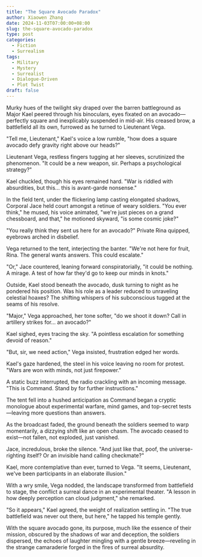 ```yaml
---
title: "The Square Avocado Paradox"
author: Xiaowen Zhang
date: 2024-11-03T07:00:00+08:00
slug: the-square-avocado-paradox
type: post
categories:
  - Fiction
  - Surrealism
tags:
  - Military
  - Mystery
  - Surrealist
  - Dialogue-Driven
  - Plot Twist
draft: false
---
```


Murky hues of the twilight sky draped over the barren battleground as Major Kael peered through his binoculars, eyes fixated on an avocado—perfectly square and inexplicably suspended in mid-air. His creased brow, a battlefield all its own, furrowed as he turned to Lieutenant Vega.

"Tell me, Lieutenant," Kael's voice a low rumble, "how does a square avocado defy gravity right above our heads?"

Lieutenant Vega, restless fingers tugging at her sleeves, scrutinized the phenomenon. "It could be a new weapon, sir. Perhaps a psychological strategy?"

Kael chuckled, though his eyes remained hard. "War is riddled with absurdities, but this... this is avant-garde nonsense."

In the field tent, under the flickering lamp casting elongated shadows, Corporal Jace held court amongst a retinue of weary soldiers. "You ever think," he mused, his voice animated, "we're just pieces on a grand chessboard, and that," he motioned skyward, "is some cosmic joke?"

"You really think they sent us here for an avocado?" Private Rina quipped, eyebrows arched in disbelief.

Vega returned to the tent, interjecting the banter. "We're not here for fruit, Rina. The general wants answers. This could escalate."

"Or," Jace countered, leaning forward conspiratorially, "it could be nothing. A mirage. A test of how far they'd go to keep our minds in knots."

Outside, Kael stood beneath the avocado, dusk turning to night as he pondered his position. Was his role as a leader reduced to unraveling celestial hoaxes? The shifting whispers of his subconscious tugged at the seams of his resolve.

"Major," Vega approached, her tone softer, "do we shoot it down? Call in artillery strikes for... an avocado?"

Kael sighed, eyes tracing the sky. "A pointless escalation for something devoid of reason."

"But, sir, we need action," Vega insisted, frustration edged her words.

Kael's gaze hardened, the steel in his voice leaving no room for protest. "Wars are won with minds, not just firepower."

A static buzz interrupted, the radio crackling with an incoming message. "This is Command. Stand by for further instructions."

The tent fell into a hushed anticipation as Command began a cryptic monologue about experimental warfare, mind games, and top-secret tests—leaving more questions than answers.

As the broadcast faded, the ground beneath the soldiers seemed to warp momentarily, a dizzying shift like an open chasm. The avocado ceased to exist—not fallen, not exploded, just vanished.

Jace, incredulous, broke the silence. "And just like that, poof, the universe-righting itself? Or an invisible hand calling checkmate?"

Kael, more contemplative than ever, turned to Vega. "It seems, Lieutenant, we've been participants in an elaborate illusion."

With a wry smile, Vega nodded, the landscape transformed from battlefield to stage, the conflict a surreal dance in an experimental theater. "A lesson in how deeply perception can cloud judgment," she remarked.

"So it appears," Kael agreed, the weight of realization settling in. "The true battlefield was never out there, but here," he tapped his temple gently.

With the square avocado gone, its purpose, much like the essence of their mission, obscured by the shadows of war and deception, the soldiers dispersed, the echoes of laughter mingling with a gentle breeze—reveling in the strange camaraderie forged in the fires of surreal absurdity.